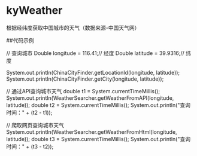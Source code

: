 # kyWeather

根据经纬度获取中国城市的天气（数据来源-中国天气网）

##代码示例

// 查询城市
Double longitude = 116.41;// 经度
Double latitude = 39.9316;// 纬度

System.out.println(ChinaCityFinder.getLocationId(longitude, latitude));
System.out.println(ChinaCityFinder.getCity(longitude, latitude));

// 通过API查询城市天气
double t1 = System.currentTimeMillis();
System.out.println(WeatherSearcher.getWeatherFromAPI(longitude, latitude));
double t2 = System.currentTimeMillis();
System.out.println("查询时间：" + (t2 - t1));

// 爬取网页查询城市天气
System.out.println(WeatherSearcher.getWeatherFromHtml(longitude, latitude));
double t3 = System.currentTimeMillis();
System.out.println("查询时间：" + (t3 - t2));
